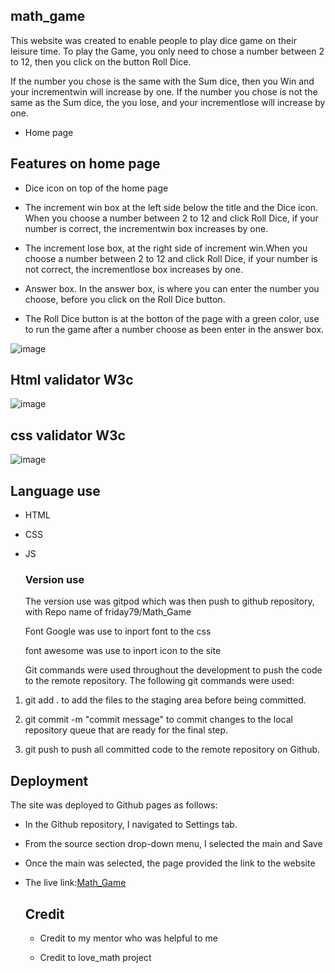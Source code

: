 ## math_game

 This website was created to enable people to play dice game on their leisure time.
 To play the Game, you only need to chose a number between 2 to 12, then you click on the button Roll Dice.

 If the number you chose is the same with the Sum dice, then you Win and your incrementwin will increase by one.
If the number you chose is not the same as the Sum dice, the you lose, and your incrementlose will increase by one.

- Home page

 ## Features on home page

- Dice icon on top of the home page

- The increment win box at the left side below  the title and the Dice icon. When you choose a  number between 2 to 12 and click Roll Dice, if your number is correct, the incrementwin box increases by one.

- The increment lose box, at the right side of increment win.When you choose a  number between 2 to 12 and click Roll Dice, if your number is not correct, the incrementlose box increases by one.

 - Answer box. In the answer box, is where you can enter the number you choose, before you click on the Roll Dice button.

  - The Roll Dice button is at the botton of the page with a green color, use to run the game after a number choose as been enter in the answer box.

    
![image](https://github.com/user-attachments/assets/98980618-26b5-4dd2-a026-eb45769e6c69)

## Html validator W3c

![image](https://github.com/user-attachments/assets/d40ac879-3d1d-4736-923c-e0540a34100d)

## css validator W3c

![image](https://github.com/user-attachments/assets/574818ba-11ee-425c-8433-f8e5bc83f702)

## Language use

- HTML
- CSS
- JS

  ### Version use
  The version use was gitpod which was then push to github repository, with Repo name of friday79/Math_Game

  Font Google was use to inport font to the css

  font awesome was use to inport icon to the site
  
  Git commands were used throughout the development to push the code to the remote repository. The following git commands were used:

1. git add . to add the files to the staging area before being committed.

2. git commit -m "commit message"  to commit changes to the local repository queue that are ready for the final step.

3. git push  to push all committed code to the remote repository on Github.

  ## Deployment

  The site was deployed to Github pages as follows:

+ In the Github repository, I navigated to Settings tab.
 
+ From the source section drop-down menu, I selected the main and Save

+ Once the main was selected, the page provided the link to the website

+ The live link:[Math_Game]( https://friday79.github.io/math_game/)

  ## Credit

  - Credit to my mentor who was helpful to me

  - Credit to love_math project
  


  
  
